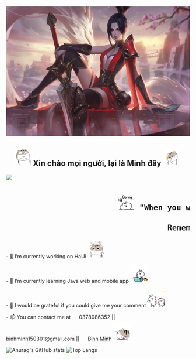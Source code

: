<img src="https://github.com/vbminh/vbminh/blob/main/images/NgaoKiemRiven.jpg"  width="608" height="354"></img>

<div style="margin: auto;">
<div style="text-align: center">
  <h2> <img src="https://github.com/vbminh/vbminh/blob/main/images/8.gif" width="50" height="50"</img>Xin chào mọi người, lại là Minh đây  <img src="https://github.com/vbminh/vbminh/blob/main/images/7.gif" width="50" height="50"</img>
   
  </h2>
  </div>
  
  ![](https://komarev.com/ghpvc/?username=vbminh&color=gray)
  
  <h2><pre>                        <img src="https://github.com/vbminh/vbminh/blob/main/images/5.gif" width="50" height="50"</img> "When you want to give up
                                   Remember why you started" <img src="https://github.com/vbminh/vbminh/blob/main/images/4.gif" width="50" height="50"</img></pre></h2>

<p>- 🔭 I’m currently working on HaUi <img src="https://github.com/vbminh/vbminh/blob/main/images/6.gif" width="50" height="50"</img></p>
<p>- 🌱 I’m currently learning Java web and mobile app <img src="https://github.com/vbminh/vbminh/blob/main/images/source.gif" width="50" height="50"</img></p>
<p>- 💬 I would be grateful if you could give me your comment <img src="https://github.com/vbminh/vbminh/blob/main/images/2.gif" width="50" height="50"</img></p>
<p>- 📫 You can contact me at <img src="https://static.xx.fbcdn.net/images/emoji.php/v9/t21/1/28/260e.png" width="15" height="15"> 0378086352 || <img src="https://static.xx.fbcdn.net/images/emoji.php/v9/t9f/1/28/1f4e7.png" width="15" height="15"> binhminh150301@gmail.com || <img src="https://static.xx.fbcdn.net/images/emoji.php/v9/t38/1/28/1f4f1.png" width="15" height="15"> <a href="https://www.facebook.com/binhminh.vu1503" target="blank">Bình Minh</a> <img src="https://github.com/vbminh/vbminh/blob/main/images/3.gif" width="50" height="50"</img></p>


![Anurag's GitHub stats](https://github-readme-stats.vercel.app/api?username=vbminh&show_icons=true&theme=radical)
![Top Langs](https://github-readme-stats.vercel.app/api/top-langs/?username=vbminh&theme=radical)
